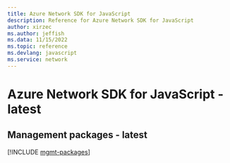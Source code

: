 ```yaml
---
title: Azure Network SDK for JavaScript
description: Reference for Azure Network SDK for JavaScript
author: xirzec
ms.author: jeffish
ms.data: 11/15/2022
ms.topic: reference
ms.devlang: javascript
ms.service: network
---
```

# Azure Network SDK for JavaScript - latest

## Management packages - latest
[!INCLUDE [mgmt-packages](network-mgmt-index.md)]
